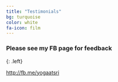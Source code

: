 ```yaml
---
title: "Testimonials"
bg: turquoise
color: white
fa-icon: film
---
```




### Please see my FB page for feedback
{: .left}


http://fb.me/yogaatsri
